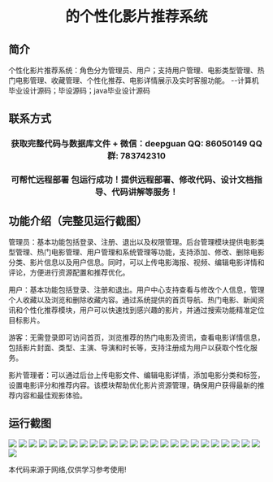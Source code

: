 <p><h1 align="center">的个性化影片推荐系统</h1></p>

## 简介
个性化影片推荐系统：角色分为管理员、用户；支持用户管理、电影类型管理、热门电影管理、收藏管理、个性化推荐、电影详情展示及实时客服功能。    --计算机毕业设计源码；毕设源码；java毕业设计源码


## 联系方式
<p><h3 align="center">获取完整代码与数据库文件 + 微信：deepguan QQ: 86050149 QQ群: 783742310</h3></p>
<p><h3 align="center">可帮忙远程部署 包运行成功！提供远程部署、修改代码、设计文档指导、代码讲解等服务！</h3></p>

## 功能介绍（完整见运行截图）
管理员：基本功能包括登录、注册、退出以及权限管理。后台管理模块提供电影类型管理、热门电影管理、用户管理和系统管理等功能，支持添加、修改、删除电影分类、影片信息以及用户信息。同时，可以上传电影海报、视频、编辑电影详情和评论，方便进行资源配置和推荐优化。

用户：基本功能包括登录、注册和退出。用户中心支持查看与修改个人信息，管理个人收藏以及浏览和删除收藏内容。通过系统提供的首页导航、热门电影、新闻资讯和个性化推荐模块，用户可以快速找到感兴趣的影片，并通过搜索功能精准定位目标影片。

游客：无需登录即可访问首页，浏览推荐的热门电影及资讯，查看电影详情信息，包括影片封面、类型、主演、导演和时长等，支持注册成为用户以获取个性化服务。

影片管理者：可以通过后台上传电影文件、编辑电影详情，添加电影分类和标签，设置电影评分和推荐内容。该模块帮助优化影片资源管理，确保用户获得最新的推荐内容和最佳观影体验。


## 运行截图
![](img/001.jpg)
![](img/002.jpg)
![](img/003.jpg)
![](img/004.jpg)
![](img/005.jpg)
![](img/006.jpg)
![](img/007.jpg)
![](img/008.jpg)
![](img/009.jpg)
![](img/010.jpg)
![](img/011.jpg)
![](img/012.jpg)
![](img/013.jpg)
![](img/014.jpg)
![](img/015.jpg)
![](img/016.jpg)
![](img/017.jpg)
![](img/018.jpg)
![](img/019.jpg)
![](img/020.jpg)
![](img/021.jpg)
![](img/022.jpg)
![](img/023.jpg)
![](img/024.jpg)
![](img/025.jpg)
![](img/026.jpg)

<p>本代码来源于网络,仅供学习参考使用!</p>
